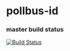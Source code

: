 # pollbus-id
### master build status 
[![Build Status](https://travis-ci.org/DonReeal/pollbus-id.svg?branch=master)](https://travis-ci.org/DonReeal/pollbus-id)
